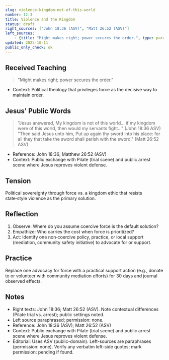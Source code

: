 ```yaml
---
slug: violence-kingdom-not-of-this-world
number: 12.3
title: Violence and the Kingdom
status: draft
right_sources: ["John 18:36 (ASV)", "Matt 26:52 (ASV)"]
left_sources:
	- {title: "Might makes right; power secures the order.", type: paraphrase, permission: none}
updated: 2025-10-11
public_only_check: ok
---
```


## Received Teaching
> "Might makes right; power secures the order."
- Context: Political theology that privileges force as the decisive way to maintain order.

## Jesus' Public Words
> "Jesus answered, My kingdom is not of this world... if my kingdom were of this world, then would my servants fight..." (John 18:36 ASV)
> "Then said Jesus unto him, Put up again thy sword into his place: for all they that take the sword shall perish with the sword." (Matt 26:52 ASV)
- Reference: John 18:36; Matthew 26:52 (ASV)
- Context: Public exchange with Pilate (trial scene) and public arrest scene where Jesus reproves violent defense.

## Tension
Political sovereignty through force vs. a kingdom ethic that resists state‑style violence as the primary solution.

## Reflection
1. Observe: Where do you assume coercive force is the default solution?
2. Empathize: Who carries the cost when force is prioritized?
3. Act: Identify one non‑coercive policy, practice, or local support (mediation, community safety initiative) to advocate for or support.

## Practice
Replace one advocacy for force with a practical support action (e.g., donate to or volunteer with community mediation efforts) for 30 days and journal observed effects.

## Notes
- Right texts: John 18:36; Matt 26:52 (ASV). Note contextual differences (Pilate trial vs. arrest); public settings noted.
- Left source paraphrased; permission: none.
- Reference: John 18:36 (ASV); Matt 26:52 (ASV)
- Context: Public exchange with Pilate (trial scene) and public arrest scene where Jesus reproves violent defense.
- Editorial: Uses ASV (public-domain). Left-sources are paraphrases (permission: none). Verify any verbatim left-side quotes; mark permission: pending if found.
